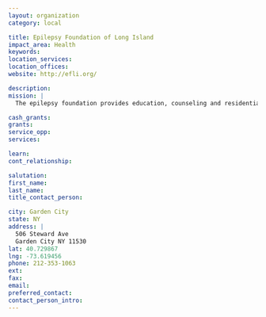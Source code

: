 ```yaml
---
layout: organization
category: local

title: Epilepsy Foundation of Long Island
impact_area: Health
keywords: 
location_services: 
location_offices: 
website: http://efli.org/

description: 
mission: |
  The epilepsy foundation provides education, counseling and residential care to Long Island residents with epilepsy and other related conditions.

cash_grants: 
grants: 
service_opp: 
services: 

learn: 
cont_relationship: 

salutation: 
first_name: 
last_name: 
title_contact_person: 

city: Garden City
state: NY
address: |
  506 Steward Ave  
  Garden City NY 11530
lat: 40.729867
lng: -73.619456
phone: 212-353-1063
ext: 
fax: 
email: 
preferred_contact: 
contact_person_intro: 
---
```

